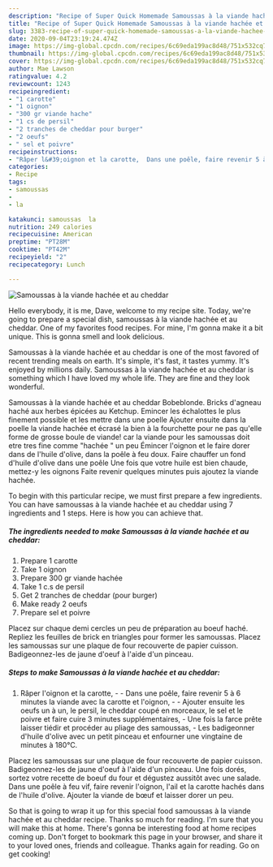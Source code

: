 ```yaml
---
description: "Recipe of Super Quick Homemade Samoussas à la viande hachée et au cheddar"
title: "Recipe of Super Quick Homemade Samoussas à la viande hachée et au cheddar"
slug: 3383-recipe-of-super-quick-homemade-samoussas-a-la-viande-hachee-et-au-cheddar
date: 2020-09-04T23:19:24.474Z
image: https://img-global.cpcdn.com/recipes/6c69eda199ac8d48/751x532cq70/samoussas-a-la-viande-hachee-et-au-cheddar-photo-principale-de-la-recette.jpg
thumbnail: https://img-global.cpcdn.com/recipes/6c69eda199ac8d48/751x532cq70/samoussas-a-la-viande-hachee-et-au-cheddar-photo-principale-de-la-recette.jpg
cover: https://img-global.cpcdn.com/recipes/6c69eda199ac8d48/751x532cq70/samoussas-a-la-viande-hachee-et-au-cheddar-photo-principale-de-la-recette.jpg
author: Mae Lawson
ratingvalue: 4.2
reviewcount: 1243
recipeingredient:
- "1 carotte"
- "1 oignon"
- "300 gr viande hache"
- "1 cs de persil"
- "2 tranches de cheddar pour burger"
- "2 oeufs"
- " sel et poivre"
recipeinstructions:
- "Râper l&#39;oignon et la carotte,  Dans une poêle, faire revenir 5 à 6 minutes la viande avec la carotte et l&#39;oignon,  Ajouter ensuite les oeufs un à un, le persil, le cheddar coupé en morceaux, le sel et le poivre et faire cuire 3 minutes supplémentaires,  Une fois la farce prête laisser tiédir et procéder au pliage des samoussas,  Les badigeonner d&#39;huile d&#39;olive avec un petit pinceau et enfourner une vingtaine de minutes à 180°C."
categories:
- Recipe
tags:
- samoussas
- 
- la

katakunci: samoussas  la 
nutrition: 249 calories
recipecuisine: American
preptime: "PT28M"
cooktime: "PT42M"
recipeyield: "2"
recipecategory: Lunch

---
```



![Samoussas à la viande hachée et au cheddar](https://img-global.cpcdn.com/recipes/6c69eda199ac8d48/751x532cq70/samoussas-a-la-viande-hachee-et-au-cheddar-photo-principale-de-la-recette.jpg)

Hello everybody, it is me, Dave, welcome to my recipe site. Today, we're going to prepare a special dish, samoussas à la viande hachée et au cheddar. One of my favorites food recipes. For mine, I'm gonna make it a bit unique. This is gonna smell and look delicious.

Samoussas à la viande hachée et au cheddar is one of the most favored of recent trending meals on earth. It's simple, it's fast, it tastes yummy. It's enjoyed by millions daily. Samoussas à la viande hachée et au cheddar is something which I have loved my whole life. They are fine and they look wonderful.

Samoussas à la viande hachée et au cheddar Bobeblonde. Bricks d&#39;agneau haché aux herbes épicées au Ketchup. Emincer les échalottes le plus finement possible et les mettre dans une poelle Ajouter ensuite dans la poelle la viande hachée et écrasé la bien à la fourchette pour ne pas qu&#39;elle forme de grosse boule de viande! car la viande pour les samoussas doit etre tres fine comme &#34;hachée &#34; un peu Émincer l&#39;oignon et le faire dorer dans de l&#39;huile d&#39;olive, dans la poêle à feu doux. Faire chauffer un fond d&#39;huile d&#39;olive dans une poêle Une fois que votre huile est bien chaude, mettez-y les oignons Faite revenir quelques minutes puis ajoutez la viande hachée.


To begin with this particular recipe, we must first prepare a few ingredients. You can have samoussas à la viande hachée et au cheddar using 7 ingredients and 1 steps. Here is how you can achieve that.

<!--inarticleads1-->

##### The ingredients needed to make Samoussas à la viande hachée et au cheddar:

1. Prepare 1 carotte
1. Take 1 oignon
1. Prepare 300 gr viande hachée
1. Take 1 c.s de persil
1. Get 2 tranches de cheddar (pour burger)
1. Make ready 2 oeufs
1. Prepare  sel et poivre


Placez sur chaque demi cercles un peu de préparation au boeuf haché. Repliez les feuilles de brick en triangles pour former les samoussas. Placez les samoussas sur une plaque de four recouverte de papier cuisson. Badigeonnez-les de jaune d&#39;oeuf à l&#39;aide d&#39;un pinceau. 

<!--inarticleads2-->

##### Steps to make Samoussas à la viande hachée et au cheddar:

1. Râper l&#39;oignon et la carotte, -  - Dans une poêle, faire revenir 5 à 6 minutes la viande avec la carotte et l&#39;oignon, -  - Ajouter ensuite les oeufs un à un, le persil, le cheddar coupé en morceaux, le sel et le poivre et faire cuire 3 minutes supplémentaires,  - Une fois la farce prête laisser tiédir et procéder au pliage des samoussas,  - Les badigeonner d&#39;huile d&#39;olive avec un petit pinceau et enfourner une vingtaine de minutes à 180°C.


Placez les samoussas sur une plaque de four recouverte de papier cuisson. Badigeonnez-les de jaune d&#39;oeuf à l&#39;aide d&#39;un pinceau. Une fois dorés, sortez votre recette de boeuf du four et dégustez aussitôt avec une salade. Dans une poêle à feu vif, faire revenir l&#39;oignon, l&#39;ail et la carotte hachés dans de l&#39;huile d&#39;olive. Ajouter la viande de bœuf et laisser dorer un peu. 

So that is going to wrap it up for this special food samoussas à la viande hachée et au cheddar recipe. Thanks so much for reading. I'm sure that you will make this at home. There's gonna be interesting food at home recipes coming up. Don't forget to bookmark this page in your browser, and share it to your loved ones, friends and colleague. Thanks again for reading. Go on get cooking!
